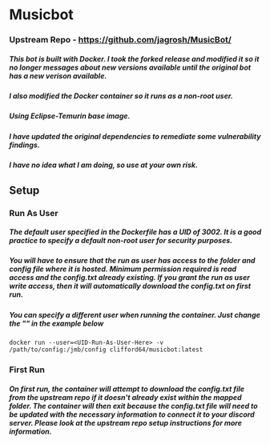 # Musicbot
### Upstream Repo - https://github.com/jagrosh/MusicBot/
##### This bot is built with Docker. I took the forked release and modified it so it no longer messages about new versions available until the original bot has a new verison available.
##### I also modified the Docker container so it runs as a non-root user.

##### Using Eclipse-Temurin base image. 

##### I have updated the original dependencies to remediate some vulnerability findings.

##### I have no idea what I am doing, so use at your own risk.

## Setup

### Run As User

##### The default user specified in the Dockerfile has a UID of 3002. It is a good practice to specify a default non-root user for security purposes.

##### You will have to ensure that the run as user has access to the folder and config file where it is hosted. Minimum permission required is read access and the config.txt already existing. If you grant the run as user write access, then it will automatically download the config.txt on first run. 

##### You can specify a different user when running the container. Just change the "<UID-Run-As-User-Here>" in the example below

`docker run --user=<UID-Run-As-User-Here> -v /path/to/config:/jmb/config clifford64/musicbot:latest`

### First Run

##### On first run, the container will attempt to download the config.txt file from the upstream repo if it doesn't already exist within the mapped folder. The container will then exit because the config.txt file will need to be updated with the necessary information to connect it to your discord server. Please look at the upstream repo setup instructions for more information.

